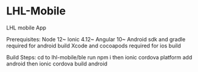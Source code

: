 # LHL-Mobile
LHL mobile App


Prerequisites:
Node 12~
Ionic 4.12~
Angular 10~
Android sdk and gradle required for android build
Xcode and cocoapods required for ios build

Build Steps:
cd to lhl-mobile/ble
run npm i
then ionic cordova platform add android
then ionic cordova build android

